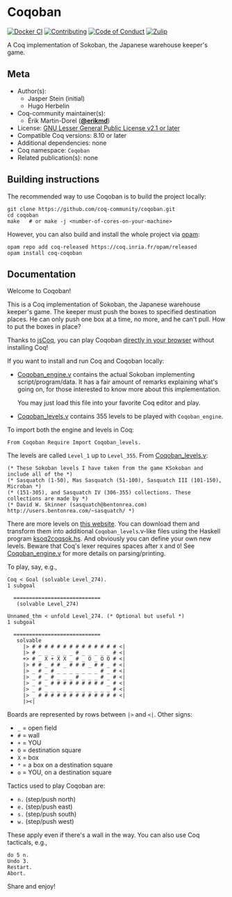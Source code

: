 <!---
This file was generated from `meta.yml`, please do not edit manually.
Follow the instructions on https://github.com/coq-community/templates to regenerate.
--->
# Coqoban

[![Docker CI][docker-action-shield]][docker-action-link]
[![Contributing][contributing-shield]][contributing-link]
[![Code of Conduct][conduct-shield]][conduct-link]
[![Zulip][zulip-shield]][zulip-link]

[docker-action-shield]: https://github.com/coq-community/coqoban/actions/workflows/docker-action.yml/badge.svg?branch=master
[docker-action-link]: https://github.com/coq-community/coqoban/actions/workflows/docker-action.yml

[contributing-shield]: https://img.shields.io/badge/contributions-welcome-%23f7931e.svg
[contributing-link]: https://github.com/coq-community/manifesto/blob/master/CONTRIBUTING.md

[conduct-shield]: https://img.shields.io/badge/%E2%9D%A4-code%20of%20conduct-%23f15a24.svg
[conduct-link]: https://github.com/coq-community/manifesto/blob/master/CODE_OF_CONDUCT.md

[zulip-shield]: https://img.shields.io/badge/chat-on%20zulip-%23c1272d.svg
[zulip-link]: https://coq.zulipchat.com/#narrow/stream/237663-coq-community-devs.20.26.20users



A Coq implementation of Sokoban, the Japanese warehouse
keeper's game.

## Meta

- Author(s):
  - Jasper Stein (initial)
  - Hugo Herbelin
- Coq-community maintainer(s):
  - Érik Martin-Dorel ([**@erikmd**](https://github.com/erikmd))
- License: [GNU Lesser General Public License v2.1 or later](LICENSE)
- Compatible Coq versions: 8.10 or later
- Additional dependencies: none
- Coq namespace: `Coqoban`
- Related publication(s): none

## Building instructions

The recommended way to use Coqoban is to build the
project locally:

```shell
git clone https://github.com/coq-community/coqoban.git
cd coqoban
make   # or make -j <number-of-cores-on-your-machine> 
```

However, you can also build and install the whole project via
[opam](https://opam.ocaml.org/doc/Install.html):

```shell
opam repo add coq-released https://coq.inria.fr/opam/released
opam install coq-coqoban
```

## Documentation

Welcome to Coqoban!

This is a Coq implementation of Sokoban, the Japanese
warehouse keeper's game. The keeper must push the boxes to specified
destination places. He can only push one box at a time, no more, and
he can't pull. How to put the boxes in place?

Thanks to [jsCoq](https://jscoq.github.io), you can play Coqoban
[directly in your browser](https://coq.vercel.app/fun/coqoban.html)
without installing Coq!

If you want to install and run Coq and Coqoban locally:

* [Coqoban\_engine.v](theories/Coqoban_engine.v) contains the actual Sokoban
    implementing script/program/data. It has a fair amount of
    remarks explaining what's going on, for those interested to know
    more about this implementation.

    You may just load this file into your favorite Coq editor and play.

* [Coqoban\_levels.v](theories/Coqoban_levels.v) contains 355 levels to be
    played with `Coqoban_engine`.

To import both the engine and levels in Coq:
```coq
From Coqoban Require Import Coqoban_levels.
```

The levels are called `Level_1` up to `Level_355`. From
[Coqoban\_levels.v](theories/Coqoban_levels.v):

```coq
(* These Sokoban levels I have taken from the game KSokoban and include all of the *)
(* Sasquatch (1-50), Mas Sasquatch (51-100), Sasquatch III (101-150), Microban *)
(* (151-305), and Sasquatch IV (306-355) collections. These collections are made by *)
(* David W. Skinner (sasquatch@bentonrea.com) http://users.bentonrea.com/~sasquatch/ *)
```

There are more levels on [this website](http://www.abelmartin.com/rj/sokobanJS/Skinner/David%20W.%20Skinner%20-%20Sokoban.htm).
You can download them and transform them into additional `Coqoban_levels`.v-like files using the Haskell program [ksoq2coqsok.hs](src/ksoq2coqsok.hs).
And obviously you can define your own new levels.
Beware that Coq's lexer requires spaces after `X` and `O`!
See [Coqoban\_engine.v](theories/Coqoban_engine.v) for more details on parsing/printing.

To play, say, e.g.,

```coq
Coq < Goal (solvable Level_274).
1 subgoal

  ============================
   (solvable Level_274)

Unnamed_thm < unfold Level_274. (* Optional but useful *)
1 subgoal

  ============================
   solvable
     |> # # # # # # # # # # # # # # <|
     |> # _ _ _ _ _ _ # _ _ _ _ _ # <|
     +> # _ X + X X _ # _ O _ O O # <|
     |> # # _ # # _ # # # _ # # _ # <|
     |> _ # _ # _ _ _ _ _ _ _ # _ # <|
     |> _ # _ # _ _ _ # _ _ _ # _ # <|
     |> _ # _ # # # # # # # # # _ # <|
     |> _ # _ _ _ _ _ _ _ _ _ _ _ # <|
     |> _ # # # # # # # # # # # # # <|
     |><|
```
     
Boards are represented by rows between `|>` and `<|`. Other signs:

* `_` = open field
* `#` = wall
* `+` = YOU
* `O` = destination square
* `X` = box
* `*` = a box on a destination square
* `o` = YOU, on a destination square

Tactics used to play Coqoban are:
* `n.` (step/push north)
* `e.` (step/push east)
* `s.` (step/push south)
* `w.` (step/push west)

These apply even if there's a wall in the way. You can also use Coq
tacticals, e.g.,

```coq
do 5 n.
Undo 3.
Restart.
Abort.
```

Share and enjoy!

